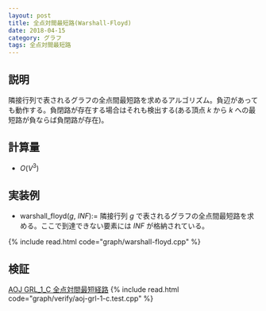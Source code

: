 ```yaml
---
layout: post
title: 全点対間最短路(Warshall-Floyd)
date: 2018-04-15
category: グラフ
tags: 全点対間最短路
---
```


## 説明
隣接行列で表されるグラフの全点間最短路を求めるアルゴリズム。負辺があっても動作する。負閉路が存在する場合はそれも検出する(ある頂点 $k$ から $k$ への最短路が負ならば負閉路が存在)。

## 計算量
* $O(V^3)$

## 実装例

* warshall_floyd($g$, $INF$):= 隣接行列 $g$ で表されるグラフの全点間最短路を求める。ここで到達できない要素には $INF$ が格納されている。

{% include read.html  code="graph/warshall-floyd.cpp" %}

## 検証

[AOJ GRL_1_C 全点対間最短経路](http://judge.u-aizu.ac.jp/onlinejudge/description.jsp?id=GRL_1_C&lang=jp)
{% include read.html code="graph/verify/aoj-grl-1-c.test.cpp" %}
